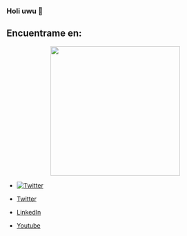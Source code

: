 ### Holi uwu 👋


## Encuentrame en: 

<div align="center">
    <img src="https://media1.tenor.com/images/d6a87bc63b7c4e449d8b3836f4aea8b4/tenor.gif?itemid=10889198" width="300" height="300" >
</div>

- [![Twitter](https://user-images.githubusercontent.com/282759/84680160-40c90c80-af00-11ea-8390-bb86858c5fa5.png)](https://twitter.com/AbdielGuerrer20) 

- <a href="https://twitter.com/AbdielGuerrer20">Twitter </a> 
- <a href="https://www.linkedin.com/in/abdiel-guerrero-360a39195/">LinkedIn</a> 
- <a href="https://www.youtube.com/channel/UCYSA2z4L5S7LOo1QId3-l6Q?view_as=subscriber">Youtube</a> 
